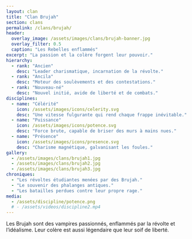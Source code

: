 ```yaml
---
layout: clan
title: "Clan Brujah"
section: clans
permalink: /clans/brujah/
header:
  overlay_image: /assets/images/clans/brujah-banner.jpg
  overlay_filter: 0.5
  caption: "Les Rebelles enflammés"
excerpt: "La passion et la colère forgent leur pouvoir."
hierarchy:
  - rank: "Ancien"
    desc: "Leader charismatique, incarnation de la révolte."
  - rank: "Ancila"
    desc: "Moteur des soulèvements et des contestations."
  - rank: "Nouveau-né"
    desc: "Nouvel initié, avide de liberté et de combats."
disciplines:
  - name: "Célérité"
    icon: /assets/images/icons/celerity.svg
    desc: "Une vitesse fulgurante qui rend chaque frappe inévitable."
  - name: "Puissance"
    icon: /assets/images/icons/potence.svg
    desc: "Force brute, capable de briser des murs à mains nues."
  - name: "Présence"
    icon: /assets/images/icons/presence.svg
    desc: "Charisme magnétique, galvanisant les foules."
gallery:
  - /assets/images/clans/brujah1.jpg
  - /assets/images/clans/brujah2.jpg
  - /assets/images/clans/brujah3.jpg
chroniques:
  - "Les révoltes étudiantes menées par des Brujah."
  - "Le souvenir des phalanges antiques."
  - "Les batailles perdues contre leur propre rage."
media:
  - /assets/discipline/potence.png
  # - /assets/videos/discipline2.mp4
---
```


Les Brujah sont des vampires passionnés, enflammés par la révolte et l’idéalisme. Leur colère est aussi légendaire que leur soif de liberté.

